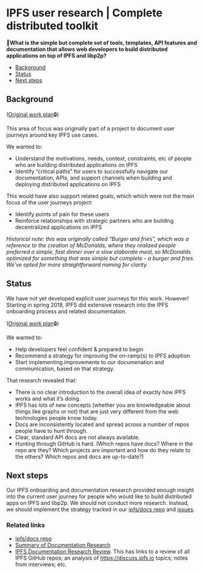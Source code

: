 # IPFS user research | Complete distributed toolkit

🎯**What is the simple but complete set of tools, templates, API features and documentation that allows web developers to build distributed applications on top of IPFS and libp2p?**

- [Background](#background)
- [Status](#status)
- [Next steps](#next-steps)

## Background

([Original work plan](https://docs.google.com/document/d/1ea5ZMT5Ld7LrjgCB6Uc3p91OoTIAF3wZbpfRFciO0vg/edit?usp=sharing)🔒)

This area of focus was originally part of a project to document user journeys around key IPFS use cases.

We wanted to:
* Understand the motivations, needs, context, constraints, etc of people who are building distributed applications on IPFS
* Identify “critical paths” for users to successfully navigate our documentation, APIs, and support channels when building and deploying distributed applications on IPFS 

This would have also support related goals, which which were not the main focus of the user journeys project:
* Identify points of pain for these users
* Reinforce relationships with strategic partners who are building decentralized applications on IPFS

_Historical note: this was originally called "Burger and fries", which was a reference to the creation of McDonalds, where they realized people preferred a simple, fast dinner over a slow elaborate meal, so McDonalds optimized for something that was simple but complete - a burger and fries. We've opted for more straightforward naming for clarity._

## Status

We have not yet developed explicit user journeys for this work. However! Starting in spring 2018, IPFS did extensive research into the IPFS onboarding process and related documentation.

([Original work plan](https://docs.google.com/document/d/14UO86Eow2zacuhDL5gmtkJvtoDXofB0fGimua-6Kv04/edit?usp=sharing)🔒)

We wanted to:
* Help developers feel confident & prepared to begin
* Recommend a strategy for improving the on-ramp(s) to IPFS adoption
* Start implementing improvements to our documenation and communication, based on that strategy.

That research revealed that:
* There is no clear introduction to the overall idea of exactly how IPFS works and what it’s doing.
* IPFS has lots of new concepts (whether you are knowledgeable about things like graphs or not) that are just very different from the web technologies people know today.
* Docs are inconsistently located and spread across a number of repos people have to hunt through.
* Clear, standard API docs are not always available.
* Hunting through GitHub is hard. (Which repos have docs? Where in the repo are they? Which projects are important and how do they relate to the others? Which repos and docs are up-to-date?)

## Next steps

Our IPFS onboarding and documentation research provided enough insight into the current user journey for people who would like to build distributed apps on IPFS and libp2p. We should not conduct more research. Instead, we should implement the strategy tracked in our [ipfs/docs repo](https://github.com/ipfs/docs) and [issues](https://github.com/ipfs/docs/issues).

### Related links
* [ipfs/docs repo](https://github.com/ipfs/docs)
* [Summary of Documentation Research](./2018-spring-docs-research/README.md)
* [IPFS Documentation Research Review](https://ipfs.io/ipfs/QmNj68gTzAs9QbfMKzMGurXP2WCmA6GTcKuUkWm4kBV1Qn/html/). This has links to a review of all IPFS GitHub repos; an analysis of https://discuss.ipfs.io topics; notes from interviews; etc.
